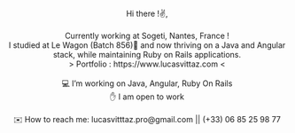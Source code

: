 <div align="center">
  Hi there !✌️, <br><br>
  Currently working at Sogeti, Nantes, France ! <br>
  I studied at Le Wagon (Batch 856)🚋 and now thriving on a Java and Angular stack, while maintaining Ruby on Rails applications.<br>
  > Portfolio : https://www.lucasvittaz.com <
  <br>
  <br>
  💻 I’m working on Java, Angular, Ruby On Rails<br>
  ✋ I am open to work<br><br>
  ✉️ How to reach me: lucasvitttaz.pro@gmail.com || (+33) 06 85 25 98 77<br>
</div>
